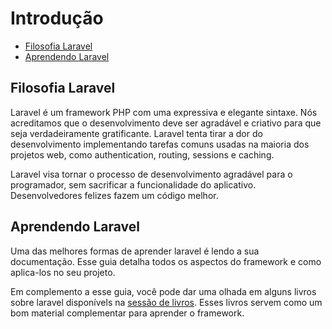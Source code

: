 # Introdução

- [Filosofia Laravel](#laravel-philosophy)
- [Aprendendo Laravel](#learning-laravel)

<a name="laravel-philosophy"></a>
## Filosofia Laravel

Laravel é um framework PHP com uma expressiva e elegante sintaxe. Nós acreditamos que o desenvolvimento deve ser agradável e criativo para que seja verdadeiramente gratificante. Laravel tenta tirar a dor do desenvolvimento implementando tarefas comuns usadas na maioria dos projetos web, como authentication, routing, sessions e caching.

Laravel visa tornar o processo de desenvolvimento agradável para o programador, sem sacrificar a funcionalidade do aplicativo. Desenvolvedores felizes fazem um código melhor.

<a name="learning-laravel"></a>
## Aprendendo Laravel

Uma das melhores formas de aprender laravel é lendo a sua documentação. Esse guia detalha todos os aspectos do framework e como aplica-los no seu projeto.

Em complemento a esse guia, você pode dar uma olhada em alguns livros sobre laravel disponívels na [sessão de livros](https://leanpub.com/codehappy). Esses livros servem como um bom material complementar para aprender o framework.